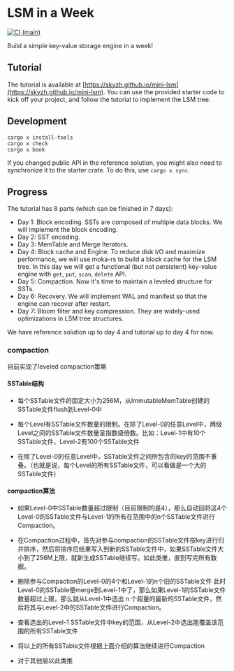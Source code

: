 # LSM in a Week

[![CI (main)](https://github.com/skyzh/mini-lsm/actions/workflows/main.yml/badge.svg)](https://github.com/skyzh/mini-lsm/actions/workflows/main.yml)

Build a simple key-value storage engine in a week!

## Tutorial

The tutorial is available at [https://skyzh.github.io/mini-lsm](https://skyzh.github.io/mini-lsm). You can use the provided starter
code to kick off your project, and follow the tutorial to implement the LSM tree.

## Development

```
cargo x install-tools
cargo x check
cargo x book
```

If you changed public API in the reference solution, you might also need to synchronize it to the starter crate.
To do this, use `cargo x sync`.

## Progress

The tutorial has 8 parts (which can be finished in 7 days):

* Day 1: Block encoding. SSTs are composed of multiple data blocks. We will implement the block encoding.
* Day 2: SST encoding.
* Day 3: MemTable and Merge Iterators.
* Day 4: Block cache and Engine. To reduce disk I/O and maximize performance, we will use moka-rs to build a block cache
  for the LSM tree. In this day we will get a functional (but not persistent) key-value engine with `get`, `put`, `scan`,
  `delete` API.
* Day 5: Compaction. Now it's time to maintain a leveled structure for SSTs.
* Day 6: Recovery. We will implement WAL and manifest so that the engine can recover after restart.
* Day 7: Bloom filter and key compression. They are widely-used optimizations in LSM tree structures.

We have reference solution up to day 4 and tutorial up to day 4 for now.

### compaction

目前实现了leveled compaction策略

#### SSTable结构

- 每个SSTable文件的固定大小为256M，从ImmutableMemTable创建的SSTable文件flush到Level-0中

- 每个Level有SSTable文件数量的限制。在除了Level-0的任意Level中，两级Level之间的SSTable文件数量呈指数级倍数。比如：Level-1中有10个SSTable文件，Level-2有100个SSTable文件

- 在除了Level-0的任意Level中，SSTable文件之间所包含的key的范围不重叠。（也就是说，每个Level的所有SSTable文件，可以看做是一个大的SSTable文件）

#### compaction算法

- 如果Level-0中SSTable数量超过限制（目前限制的是4），那么自动回将这4个Level-0的SSTable文件与Level-1的所有在范围中的n个SSTable文件进行Compaction。

- 在Compaction过程中，首先对参与compaction的SSTable文件按key进行归并排序，然后将排序后结果写入到新的SSTable文件中，如果SSTable文件大小到了256M上限，就新生成SSTable继续写。如此类推，直到写完所有数据。

- 删除参与Compaction的Level-0的4个和Level-1的n个旧的SSTable文件 此时Level-0的SSTable便merge到Level-1中了，那么如果Level-1的SSTable文件数量超过上限，那么就从Level-1中选出 n 个超量的最新的SSTable文件，然后将其与Level-2中的SSTable文件进行Compaction。

- 查看选出的Level-1 SSTable文件中key的范围，从Level-2中选出能覆盖该范围的所有SSTable文件

- 将以上的所有SSTable文件根据上面介绍的算法继续进行Compaction

- 对于其他层以此类推